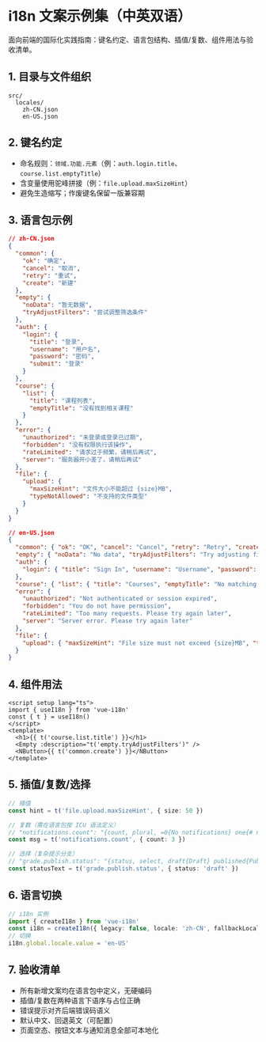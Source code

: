 # i18n 文案示例集（中英双语）

面向前端的国际化实践指南：键名约定、语言包结构、插值/复数、组件用法与验收清单。

## 1. 目录与文件组织
```
src/
  locales/
    zh-CN.json
    en-US.json
```

## 2. 键名约定
- 命名规则：`领域.功能.元素`（例：`auth.login.title`、`course.list.emptyTitle`）
- 含变量使用驼峰拼接（例：`file.upload.maxSizeHint`）
- 避免生造缩写；作废键名保留一版兼容期

## 3. 语言包示例
```json
// zh-CN.json
{
  "common": {
    "ok": "确定",
    "cancel": "取消",
    "retry": "重试",
    "create": "新建"
  },
  "empty": {
    "noData": "暂无数据",
    "tryAdjustFilters": "尝试调整筛选条件"
  },
  "auth": {
    "login": {
      "title": "登录",
      "username": "用户名",
      "password": "密码",
      "submit": "登录"
    }
  },
  "course": {
    "list": {
      "title": "课程列表",
      "emptyTitle": "没有找到相关课程"
    }
  },
  "error": {
    "unauthorized": "未登录或登录已过期",
    "forbidden": "没有权限执行该操作",
    "rateLimited": "请求过于频繁，请稍后再试",
    "server": "服务器开小差了，请稍后再试"
  },
  "file": {
    "upload": {
      "maxSizeHint": "文件大小不能超过 {size}MB",
      "typeNotAllowed": "不支持的文件类型"
    }
  }
}
```
```json
// en-US.json
{
  "common": { "ok": "OK", "cancel": "Cancel", "retry": "Retry", "create": "Create" },
  "empty": { "noData": "No data", "tryAdjustFilters": "Try adjusting filters" },
  "auth": {
    "login": { "title": "Sign In", "username": "Username", "password": "Password", "submit": "Sign In" }
  },
  "course": { "list": { "title": "Courses", "emptyTitle": "No matching courses" } },
  "error": {
    "unauthorized": "Not authenticated or session expired",
    "forbidden": "You do not have permission",
    "rateLimited": "Too many requests. Please try again later",
    "server": "Server error. Please try again later"
  },
  "file": {
    "upload": { "maxSizeHint": "File size must not exceed {size}MB", "typeNotAllowed": "Unsupported file type" }
  }
}
```

## 4. 组件用法
```vue
<script setup lang="ts">
import { useI18n } from 'vue-i18n'
const { t } = useI18n()
</script>
<template>
  <h1>{{ t('course.list.title') }}</h1>
  <Empty :description="t('empty.tryAdjustFilters')" />
  <NButton>{{ t('common.create') }}</NButton>
</template>
```

## 5. 插值/复数/选择
```ts
// 插值
const hint = t('file.upload.maxSizeHint', { size: 50 })

// 复数（需在语言包按 ICU 语法定义）
// "notifications.count": "{count, plural, =0{No notifications} one{# notification} other{# notifications}}"
const msg = t('notifications.count', { count: 3 })

// 选择（复杂提示分支）
// "grade.publish.status": "{status, select, draft{Draft} published{Published} other{Unknown}}"
const statusText = t('grade.publish.status', { status: 'draft' })
```

## 6. 语言切换
```ts
// i18n 实例
import { createI18n } from 'vue-i18n'
const i18n = createI18n({ legacy: false, locale: 'zh-CN', fallbackLocale: 'en-US', messages: { 'zh-CN': zhCN, 'en-US': enUS } })
// 切换
i18n.global.locale.value = 'en-US'
```

## 7. 验收清单
- 所有新增文案均在语言包中定义，无硬编码
- 插值/复数在两种语言下语序与占位正确
- 错误提示对齐后端错误码语义
- 默认中文、回退英文（可配置）
- 页面空态、按钮文本与通知消息全部可本地化
